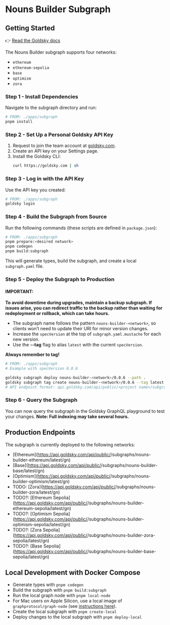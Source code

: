 # Nouns Builder Subgraph

## Getting Started

👉 [Read the Goldsky docs](https://docs.goldsky.com/subgraphs/deploying-subgraphs)

The Nouns Builder subgraph supports four networks:

- `ethereum`
- `ethereum-sepolia`
- `base`
- `optimism`
- `zora`

### Step 1 - Install Dependencies

Navigate to the subgraph directory and run:

```bash
# FROM: ./apps/subgraph
pnpm install
```

### Step 2 - Set Up a Personal Goldsky API Key

1. Request to join the team account at [goldsky.com](https://goldsky.com).
2. Create an API key on your Settings page.
3. Install the Goldsky CLI:
   ```bash
   curl https://goldsky.com | sh
   ```

### Step 3 - Log in with the API Key

Use the API key you created:

```bash
# FROM: ./apps/subgraph
goldsky login
```

### Step 4 - Build the Subgraph from Source

Run the following commands (these scripts are defined in `package.json`):

```bash
# FROM: ./apps/subgraph
pnpm prepare:<desired network>
pnpm codegen
pnpm build:subgraph
```

This will generate types, build the subgraph, and create a local `subgraph.yaml` file.

### Step 5 - Deploy the Subgraph to Production

#### IMPORTANT:

**To avoid downtime during upgrades, maintain a backup subgraph. If issues arise, you can redirect traffic to the backup rather than waiting for redeployment or rollback, which can take hours.**

- The subgraph name follows the pattern `nouns-builder-<network>`, so clients won’t need to update their URI for minor version changes.
- Increase the `specVersion` at the top of `subgraph.yaml.mustache` for each new version.
- Use the **--tag** flag to alias `latest` with the current `specVersion`.

**Always remember to tag!**

```bash
# FROM: ./apps/subgraph
# Example with specVersion 0.0.6

goldsky subgraph deploy nouns-builder-<network>/0.0.6 --path .
goldsky subgraph tag create nouns-builder-<network>/0.0.6 --tag latest
# API endpoint format: api.goldsky.com/api/public/<project name>/subgraphs/nouns-builder-ethereum-sepolia/latest/gn
```

### Step 6 - Query the Subgraph

You can now query the subgraph in the Goldsky GraphQL playground to test your changes. **Note: Full indexing may take several hours.**

## Production Endpoints

The subgraph is currently deployed to the following networks:

- [Ethereum](https://api.goldsky.com/api/public/<project name>/subgraphs/nouns-builder-ethereum/latest/gn)
- [Base](https://api.goldsky.com/api/public/<project name>/subgraphs/nouns-builder-base/latest/gn)
- [Optimism](https://api.goldsky.com/api/public/<project name>/subgraphs/nouns-builder-optimism/latest/gn)
- TODO: [Zora](https://api.goldsky.com/api/public/<project name>/subgraphs/nouns-builder-zora/latest/gn)
- TODO?: [Ethereum Sepolia](https://api.goldsky.com/api/public/<project name>/subgraphs/nouns-builder-ethereum-sepolia/latest/gn)
- TODO?: [Optimism Sepolia](https://api.goldsky.com/api/public/<project name>/subgraphs/nouns-builder-optimism-sepolia/latest/gn)
- TODO?: [Zora Sepolia](https://api.goldsky.com/api/public/<project name>/subgraphs/nouns-builder-zora-sepolia/latest/gn)
- TODO?: [Base Sepolia](https://api.goldsky.com/api/public/<project name>/subgraphs/nouns-builder-base-sepolia/latest/gn)

## Local Development with Docker Compose

- Generate types with `pnpm codegen`
- Build the subgraph with `pnpm build:subgraph`
- Run the local graph node with `pnpm local-node`
- For Mac users on Apple Silicon, use a local image of `graphprotocol/graph-node` (see [instructions here](https://github.com/graphprotocol/graph-node/tree/master/docker)).
- Create the local subgraph with `pnpm create-local`
- Deploy changes to the local subgraph with `pnpm deploy-local`
